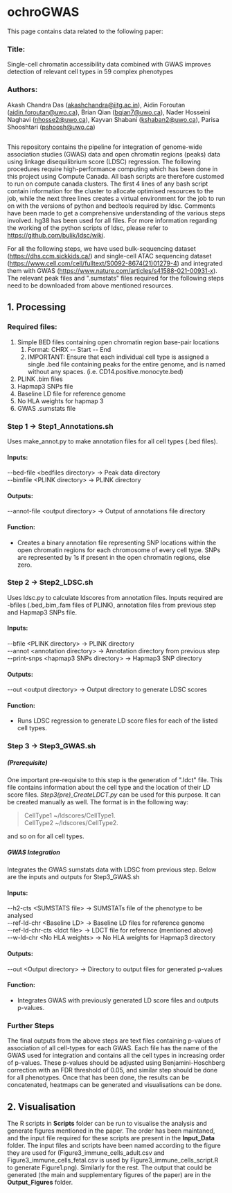 # ochroGWAS
This page contains data related to the following paper:
### Title:
Single-cell chromatin accessibility data combined with GWAS improves detection of relevant cell types in 59 complex phenotypes
### Authors:
Akash Chandra Das (akashchandra@iitg.ac.in), Aidin Foroutan (aidin.foroutan@uwo.ca), Brian Qian (bqian7@uwo.ca), Nader Hosseini Naghavi (nhosse2@uwo.ca), Kayvan Shabani (kshaban2@uwo.ca), Parisa Shooshtari (pshoosh@uwo.ca)

##
This repository contains the pipeline for integration of genome-wide association studies (GWAS) data and open chromatin regions (peaks) data using linkage disequilibrium score (LDSC) regression. The following procedures require high-performance computing which has been done in this project using Compute Canada. All bash scripts are therefore customed to run on compute canada clusters. The first 4 lines of any bash script contain information for the cluster to allocate optimised resources to the job, while the next three lines creates a virtual environment for the job to run on with the versions of python and bedtools required by ldsc. Comments have been made to get a comprehensive understanding of the various steps involved. hg38 has been used for all files. For more information regarding the working of the python scripts of ldsc, please refer to https://github.com/bulik/ldsc/wiki. 

For all the following steps, we have used bulk-sequencing dataset (https://dhs.ccm.sickkids.ca/) and single-cell ATAC sequencing dataset (https://www.cell.com/cell/fulltext/S0092-8674(21)01279-4) and integrated them with GWAS (https://www.nature.com/articles/s41588-021-00931-x). The relevant peak files and ".sumstats" files required for the following steps need to be downloaded from above mentioned resources.


## 1. Processing
### Required files:
<ol>
  <li> Simple BED files containing open chromatin region base-pair locations
    <ol>
      <li> Format: CHRX -- Start -- End </li>
      <li> IMPORTANT: Ensure that each individual cell type is assigned a single .bed file containing peaks for the entire genome, and is named without any spaces. (i.e. CD14.positive.monocyte.bed) </li>
    </ol>
  </li>
  <li> PLINK .bim files </li>
  <li> Hapmap3 SNPs file </li>
  <li> Baseline LD file for reference genome </li>
  <li> No HLA weights for hapmap 3 </li>
  <li> GWAS .sumstats file </li>
</ol>


### Step 1 &#8594; Step1_Annotations.sh

Uses make_annot.py to make annotation files for all cell types (.bed files).

#### Inputs: 
--bed-file \<bedfiles directory\> &#8594; Peak data directory<br />
--bimfile \<PLINK directory\>     &#8594; PLINK directory <br />

#### Outputs:
--annot-file \<output directory\> &#8594; Output of annotations file directory

#### Function:
- Creates a binary annotation file representing SNP locations within the open chromatin regions for each chromosome of every cell type. SNPs are represented by 1s if present in the open chromatin regions, else zero. 

### Step 2 &#8594; Step2_LDSC.sh

Uses ldsc.py to calculate ldscores from annotation files. Inputs required are -bfiles (.bed,.bim,.fam files of PLINK), annotation files from previous step and Hapmap3 SNPs file. 

#### Inputs:
--bfile \<PLINK directory\>               &#8594; PLINK directory<br />
--annot \<annotation directory\>          &#8594; Annotation directory from previous step <br />
--print-snps \<hapmap3 SNPs directory\>   &#8594; Hapmap3 SNP directory<br />

#### Outputs:
--out \<output directory\>                 &#8594; Output directory to generate LDSC scores

#### Function:
- Runs LDSC regression to generate LD score files for each of the listed cell types. 


### Step 3 &#8594; Step3_GWAS.sh
##### (Prerequisite)
One important pre-requisite to this step is the generation of ".ldct" file. This file contains information about the cell type and the location of their LD score files. *Step3(pre)_CreateLDCT.py* can be used for this purpose. It can be created manually as well. The format is in the following way: 

>CellType1      ~/ldscores/CellType1.<br />
>CellType2      ~/ldscores/CellType2.<br />

and so on for all cell types.

##### GWAS Integration
Integrates the GWAS sumstats data with LDSC from previous step. Below are the inputs and outputs for Step3_GWAS.sh

#### Inputs:
--h2-cts \<SUMSTATS file\>          &#8594; SUMSTATs file of the phenotype to be analysed<br />
--ref-ld-chr \<Baseline LD\>        &#8594; Baseline LD files for reference genome<br />
--ref-ld-chr-cts \<ldct file\>      &#8594; LDCT file for reference (mentioned above)<br />
--w-ld-chr  \<No HLA weights\>      &#8594; No HLA weights for Hapmap3 directory<br />

#### Outputs:
--out \<Output directory\>          &#8594; Directory to output files for generated p-values

#### Function:
- Integrates GWAS with previously generated LD score files and outputs p-values. 

### Further Steps

The final outputs from the above steps are text files containing p-values of association of all cell-types for each GWAS. Each file has the name of the GWAS used for integration and contains all the cell types in increasing order of p-values. These p-values should be adjusted using Benjamini-Hoschberg correction with an FDR threshold of 0.05, and similar step should be done for all phenotypes. Once that has been done, the results can be concatenated, heatmaps can be generated and visualisations can be done.

## 2. Visualisation

The R scripts in **Scripts** folder can be run to visualise the analysis and generate figures mentioned in the paper. The order has been maintaned, and the input file required for these scripts are present in the **Input_Data** folder. The input files and scripts have been named according to the figure they are used for (Figure3_immune_cells_adult.csv and Figure3_immune_cells_fetal.csv is used by Figure3_immune_cells_script.R to generate Figure1.png). Similarly for the rest. The output that could be generated (the main and supplementary figures of the paper) are in the **Output_Figures** folder.
